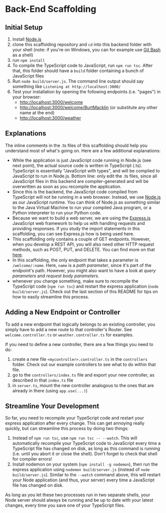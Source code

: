 # Back-End Scaffolding

## Initial Setup
1. Install [Node.js](https://nodejs.org/en/) 
1. clone this scaffolding repository and `cd` into this backend folder with your shell (note: if you're on Windows, you can for example use [Git Bash](https://git-scm.com/download/win) as a shell)
1. run `npm install`
1. To compile the TypeScript code to JavaScript, run `npm run tsc`. After that, this folder should have a `build` folder containing a bunch of JavaScript files
1. Run `node build/server.js`. The command line output should say something like `Listening at http://localhost:3000/`
1. Test your installation by opening the following endpoints (i.e. "pages") in your browser:
    - [http://localhost:3000/welcome](http://localhost:3000/welcome)
    - [http://localhost:3000/welcome/BurtMacklin](http://localhost:3000/welcome/BurtMacklin) (or substitute any other name at the end)
    - [http://localhost:3000/weather](http://localhost:3000/weather)

## Explanations
The inline comments in the .ts files of this scaffolding should help you understand most of what's going on. Here are a few additional explanations:
- While the application is just JavaScript code running in Node.js (see next point), the actual source code is written in TypeScript (.ts). TypeScript is essentially "JavaScript with types", and will be compiled to JavaScript to run in Node.js. Bottom line: only edit the .ts files, since all JavaScript files in this backend are compiler-generated and will be overwritten as soon as you recompile the application.
- Since this is the backend, the JavaScript code compiled from TypeScript will not be running in a web browser. Instead, we use [Node.js](https://nodejs.org) as our JavaScript runtime. You can think of Node.js as something similar to the Java Virtual Machine to run your compiled Java program, or a Python interpreter to run your Python code.
- Because we want to build a web server, we are using the [Express.js](http://expressjs.com/de/) JavaScript web framework to help us with handling requests and providing responses. If you study the import statements in this scaffolding, you can see Express.js how is being used here.
- This scaffolding only contains a couple of GET endpoints. However, when you develop a REST API, you will also need other HTTP request methods, such as POST, PUT, and DELETE. You can find more on that [here](https://en.wikipedia.org/wiki/Hypertext_Transfer_Protocol#Request_methods). 
- In this scaffolding, the only endpoint that takes a parameter is `/welcome/:name`. Here, `name` is a _path parameter_, since it's part of the endpoint's path. However, you might also want to have a look at _query parameters_ and _request body parameters_.
- whenever you change something, make sure to recompile the TypeScript code (`npm run tsc`) and restart the express application (`node build/server.js`). Check out the last section of this README for tips on how to easily streamline this process.

## Adding a New Endpoint or Controller
To add a new endpoint that logically belongs to an existing controller, you simply have to add a new route to that controller's Router. See `welcome.controller.ts` or `weather.controller.ts` for examples.

If you need to define a new controller, there are a few things you need to do:
1. create a new file `<mycontroller>.controller.ts` in the `controllers` folder. Check out our example controllers to see what to do within that file.
1. go to the `controllers/index.ts` file and export your new controller, as described in that `index.ts` file
1. in `server.ts`, mount the new controller analogous to the ones that are already in there (using `app.use(...)`)

## Streamline Your Development
So far, you need to recompile your TypeScript code and restart your express application after every change. This can get annoying really quickly, but can streamline this process by doing two things:
1. Instead of `npm run tsc`, use `npm run tsc -- --watch`. This will automatically recompile your TypeScript code to JavaScript every time a TypeScript file has changed on disk, as long as this command is running (i.e. until you abort it or close the shell). Don't forget to check that shell for compiler errors!
1. Install nodemon on your system (`npm install -g nodemon`), then run the express application using `nodemon build/server.js` (instead of `node build/server.js`). Similar to the `--watch` command above, this will restart your Node application (and thus, your server) every time a JavaScript file has changed on disk.

As long as you let these two processes run in two separate shells, your Node server should always be running and be up to date with your latest changes, every time you save one of your TypeScript files.
